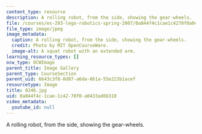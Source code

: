 ```yaml
---
content_type: resource
description: A rolling robot, from the side, showing the gear-wheels.
file: /courses/es-293-lego-robotics-spring-2007/0a844f4c1cae1c4270f0a0433ad6b310_0246.jpg
file_type: image/jpeg
image_metadata:
  caption: A rolling robot, from the side, showing the gear-wheels.
  credit: Photo by MIT OpenCourseWare.
  image-alt: A squat robot with an extended arm.
learning_resource_types: []
ocw_type: OCWImage
parent_title: Image Gallery
parent_type: CourseSection
parent_uid: 6643c3f8-8d87-a6da-661a-55e223b1acef
resourcetype: Image
title: 0246.jpg
uid: 0a844f4c-1cae-1c42-70f0-a0433ad6b310
video_metadata:
  youtube_id: null
---
```

A rolling robot, from the side, showing the gear-wheels.